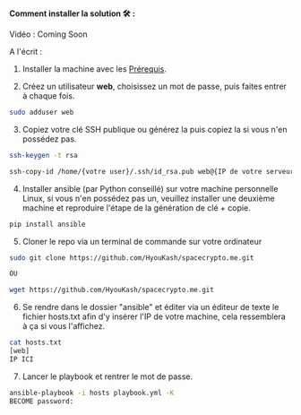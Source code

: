 **Comment installer la solution 🛠 :**

Vidéo : Coming Soon



A l'écrit :

1. Installer la machine avec les [Prérequis](https://github.com/HyouKash/spacecrypto.me/blob/main/Documentation/Pr%C3%A9requis.md).

2. Créez un utilisateur **web**, choisissez un mot de passe, puis faites entrer à chaque fois.

```bash
sudo adduser web
```

3. Copiez votre clé SSH publique ou générez la puis copiez la si vous n'en possédez pas.

```bash 
ssh-keygen -t rsa

ssh-copy-id /home/{votre user}/.ssh/id_rsa.pub web@{IP de votre serveur}
```

4. Installer ansible (par Python conseillé) sur votre machine personnelle Linux, si vous n'en possédez pas un, veuillez installer une deuxième machine et reproduire l'étape de la génération de clé + copie.

```bash
pip install ansible
```

5. Cloner le repo via un terminal de commande sur votre ordinateur

```bash 
sudo git clone https://github.com/HyouKash/spacecrypto.me.git

OU

wget https://github.com/HyouKash/spacecrypto.me.git
```

6. Se rendre dans le dossier "ansible" et éditer via un éditeur de texte le fichier hosts.txt afin d'y insérer l'IP de votre machine, cela ressemblera à ça si vous l'affichez.

```bash 
cat hosts.txt
[web]
IP ICI 
```

7. Lancer le playbook et rentrer le mot de passe.

```bash 
ansible-playbook -i hosts playbook.yml -K
BECOME password:
```
